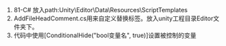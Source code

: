 1. 81-C# 放入path:Unity\Editor\Data\Resources\ScriptTemplates
1. AddFileHeadComment.cs用来自定义替换标签。放入unity工程目录Editor文件夹下。
1. 代码中使用[ConditionalHide("bool变量名", true)]设置被控制的变量
